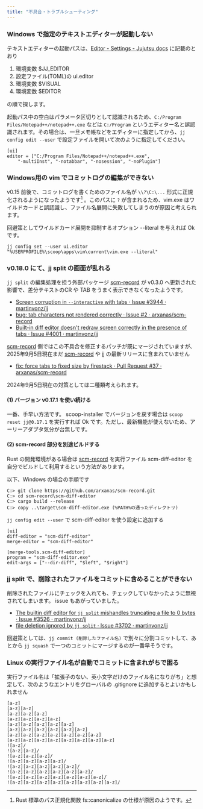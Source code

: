 ```yaml
---
title: "不具合・トラブルシューティング"
---
```

### Windows で指定のテキストエディターが起動しない

テキストエディターの起動パスは、[Editor - Settings - Jujutsu docs](https://martinvonz.github.io/jj/v0.15.1/config/#editor) に記載のとおり

1. 環境変数 $JJ\_EDITOR
2. 設定ファイル(TOML)の ui.editor
3. 環境変数 $VISUAL
4. 環境変数 $EDITOR

の順で探します。

起動パス中の空白はパラメータ区切りとして認識されるため、`C:/Program Files/Notepad++/notepad++.exe` などは `C:/Program` というエディター名と誤認識されます。その場合は、一旦メモ帳などをエディターに指定してから、`jj config edit --user` で設定ファイルを開いて次のように指定してください。

```
[ui]
editor = ["C:/Program Files/Notepad++/notepad++.exe",
    "-multiInst", "-notabbar", "-nosession", "-noPlugin"]
```

### Windows用の vim でコミットログの編集ができない

v0.15 前後で、コミットログを書くためのファイル名が `\\?\C:\...` 形式に正規化されるようになったようです[^rust-canonical] 。このパスに `?` が含まれるため、vim.exe はワイルドカードと誤認識し、ファイル名展開に失敗してしまうのが原因と考えられます。

[^rust-canonical]: Rust 標準のパス正規化関数 fs::canonicalize の仕様が原因のようです。

回避策としてワイルドカード展開を抑制するオプション --literal を与えれば Ok です。

```
jj config set --user ui.editor "%USERPROFILE%\scoop\apps\vim\current\vim.exe --literal"
```

### v0.18.0 にて、jj split の画面が乱れる

`jj split` の編集処理を担う外部パッケージ [scm-record] が v0.3.0 へ更新された影響で、差分テキストのCR や TAB をうまく表示できなくなったようです。

+ [Screen corruption in `--interactive` with tabs · Issue #3944 · martinvonz/jj](https://github.com/martinvonz/jj/issues/3944) 
+ [bug: tab characters not rendered correctly · Issue #2 · arxanas/scm-record](https://github.com/arxanas/scm-record/issues/2)
+ [Built-in diff editor doesn't redraw screen correctly in the presence of tabs · Issue #4001 · martinvonz/jj](https://github.com/martinvonz/jj/issues/4001)

[scm-record] 側ではこの不具合を修正するパッチが既にマージされていますが、2025年9月5日現在まだ [scm-record] や jj の最新リリースに含まれていません

+ [fix: force tabs to fixed size by firestack · Pull Request #37 · arxanas/scm-record](https://github.com/arxanas/scm-record/pull/37)

2024年9月5日現在の対策としては二種類考えられます。

#### (1) バージョン v0.17.1 を使い続ける

一番、手早い方法です。 scoop-installer でバージョンを戻す場合は `scoop reset jj@0.17.1` を実行すれば Ok です。ただし、最新機能が使えないため、アーリーアダプタ気分が台無しです。

#### (2) scm-record 部分を別途ビルドする

Rust の開発環境がある場合は [scm-record] を実行ファイル scm-diff-editor を自分でビルドして利用するという方法があります。

以下、Windows の場合の手順です

```
C:> git clone https://github.com/arxanas/scm-record.git
C:> cd scm-record\scm-diff-editor
C:> cargo build --release
C:> copy ..\target\scm-diff-editor.exe (%PATH%の通ったディレクトリ)
```

`jj config edit --user` で scm-diff-editor を使う設定に追加する

```
[ui]
diff-editor = "scm-diff-editor"
merge-editor = "scm-diff-editor"

[merge-tools.scm-diff-editor]
program = "scm-diff-editor.exe"
edit-args = ["--dir-diff", "$left", "$right"]
```

### jj split で、削除されたファイルをコミットに含めることができない

削除されたファイルにチェックを入れても、チェックしていなかったように無視されてしまいます。
issue もあがっていました。

+ [The builtin diff editor for `jj split` mishandles truncating a file to 0 bytes · Issue #3526 · martinvonz/jj](https://github.com/martinvonz/jj/issues/3526)
+ [file deletion ignored by `jj split` · Issue #3702 · martinvonz/jj](https://github.com/martinvonz/jj/issues/3702)

回避策としては、`jj commit (削除したファイル名)` で別々に分割コミットして、あとから `jj squash` で一つのコミットにマージするのが一番早そうです。

### Linux の実行ファイル名が自動でコミットに含まれがちで困る

実行ファイル名は「拡張子のない、英小文字だけのファイル名になりがち」と想定して、次のようなエントリをグローバルの .gitignore に追加するとよいかもしれません

```
[a-z]
[a-z][a-z]
[a-z][a-z][a-z]
[a-z][a-z][a-z][a-z]
[a-z][a-z][a-z][a-z][a-z]
[a-z][a-z][a-z][a-z][a-z][a-z]
[a-z][a-z][a-z][a-z][a-z][a-z][a-z]
[a-z][a-z][a-z][a-z][a-z][a-z][a-z][a-z]
![a-z]/
![a-z][a-z]/
![a-z][a-z][a-z]/
![a-z][a-z][a-z][a-z]/
![a-z][a-z][a-z][a-z][a-z]/
![a-z][a-z][a-z][a-z][a-z][a-z]/
![a-z][a-z][a-z][a-z][a-z][a-z][a-z]/
![a-z][a-z][a-z][a-z][a-z][a-z][a-z][a-z]/
```

[scm-record]: https://github.com/arxanas/scm-record
